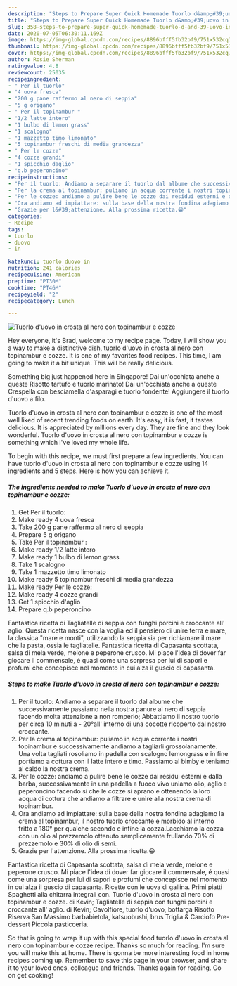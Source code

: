 ```yaml
---
description: "Steps to Prepare Super Quick Homemade Tuorlo d&amp;#39;uovo in crosta al nero con topinambur e cozze"
title: "Steps to Prepare Super Quick Homemade Tuorlo d&amp;#39;uovo in crosta al nero con topinambur e cozze"
slug: 358-steps-to-prepare-super-quick-homemade-tuorlo-d-and-39-uovo-in-crosta-al-nero-con-topinambur-e-cozze
date: 2020-07-05T06:30:11.169Z
image: https://img-global.cpcdn.com/recipes/8896bfff5fb32bf9/751x532cq70/tuorlo-duovo-in-crosta-al-nero-con-topinambur-e-cozze-recipe-main-photo.jpg
thumbnail: https://img-global.cpcdn.com/recipes/8896bfff5fb32bf9/751x532cq70/tuorlo-duovo-in-crosta-al-nero-con-topinambur-e-cozze-recipe-main-photo.jpg
cover: https://img-global.cpcdn.com/recipes/8896bfff5fb32bf9/751x532cq70/tuorlo-duovo-in-crosta-al-nero-con-topinambur-e-cozze-recipe-main-photo.jpg
author: Rosie Sherman
ratingvalue: 4.8
reviewcount: 25035
recipeingredient:
- " Per il tuorlo"
- "4 uova fresca"
- "200 g pane raffermo al nero di seppia"
- "5 g origano"
- " Per il topinambur "
- "1/2 latte intero"
- "1 bulbo di lemon grass"
- "1 scalogno"
- "1 mazzetto timo limonato"
- "5 topinambur freschi di media grandezza"
- " Per le cozze"
- "4 cozze grandi"
- "1 spicchio daglio"
- "q.b peperoncino"
recipeinstructions:
- "Per il tuorlo: Andiamo a separare il tuorlo dal albume che successivamente passiamo nella nostra panure al nero di seppia facendo molta attenzione a non romperlo; Abbattiamo il nostro tuorlo per circa 10 minuti a - 20°all&#39; interno di una cocotte ricoperto dal nostro croccante."
- "Per la crema al topinambur: puliamo in acqua corrente i nostri topinambur e successivamente andiamo a tagliarli grossolanamente. Una volta tagliati rosoliamo in padella con scalogno lemongrass e in fine portiamo a cottura con il latte intero e timo. Passiamo al bimby e teniamo al caldo la nostra crema."
- "Per le cozze: andiamo a pulire bene le cozze dai residui esterni e dalla barba, successivamente in una padella a fuoco vivo uniamo olio, aglio e peperoncino facendo si che le cozze si aprano e ottenendo la loro acqua di cottura che andiamo a filtrare e unire alla nostra crema di topinambur."
- "Ora andiamo ad impiattare: sulla base della nostra fondina adagiamo la crema al topinambur, il nostro tuorlo croccante e morbido al interno fritto a 180° per qualche secondo e infine la cozza.Lacchiamo la cozza con un olio al prezzemolo ottenuto semplicemente frullando 70% di prezzemolo e 30% di olio di semi."
- "Grazie per l&#39;attenzione. Alla prossima ricetta.😁"
categories:
- Recipe
tags:
- tuorlo
- duovo
- in

katakunci: tuorlo duovo in 
nutrition: 241 calories
recipecuisine: American
preptime: "PT30M"
cooktime: "PT46M"
recipeyield: "2"
recipecategory: Lunch

---
```



![Tuorlo d&#39;uovo in crosta al nero con topinambur e cozze](https://img-global.cpcdn.com/recipes/8896bfff5fb32bf9/751x532cq70/tuorlo-duovo-in-crosta-al-nero-con-topinambur-e-cozze-recipe-main-photo.jpg)

Hey everyone, it's Brad, welcome to my recipe page. Today, I will show you a way to make a distinctive dish, tuorlo d&#39;uovo in crosta al nero con topinambur e cozze. It is one of my favorites food recipes. This time, I am going to make it a bit unique. This will be really delicious.

Something big just happened here in Singapore! Dai un&#39;occhiata anche a queste Risotto tartufo e tuorlo marinato! Dai un&#39;occhiata anche a queste Crespella con besciamella d&#39;asparagi e tuorlo fondente! Aggiungere il tuorlo d&#39;uovo a filo.

Tuorlo d&#39;uovo in crosta al nero con topinambur e cozze is one of the most well liked of recent trending foods on earth. It's easy, it is fast, it tastes delicious. It is appreciated by millions every day. They are fine and they look wonderful. Tuorlo d&#39;uovo in crosta al nero con topinambur e cozze is something which I've loved my whole life.


To begin with this recipe, we must first prepare a few ingredients. You can have tuorlo d&#39;uovo in crosta al nero con topinambur e cozze using 14 ingredients and 5 steps. Here is how you can achieve it.

<!--inarticleads1-->

##### The ingredients needed to make Tuorlo d&#39;uovo in crosta al nero con topinambur e cozze:

1. Get  Per il tuorlo:
1. Make ready 4 uova fresca
1. Take 200 g pane raffermo al nero di seppia
1. Prepare 5 g origano
1. Take  Per il topinambur :
1. Make ready 1/2 latte intero
1. Make ready 1 bulbo di lemon grass
1. Take 1 scalogno
1. Take 1 mazzetto timo limonato
1. Make ready 5 topinambur freschi di media grandezza
1. Make ready  Per le cozze:
1. Make ready 4 cozze grandi
1. Get 1 spicchio d&#39;aglio
1. Prepare q.b peperoncino


Fantastica ricetta di Tagliatelle di seppia con funghi porcini e croccante all&#39; aglio. Questa ricetta nasce con la voglia ed il pensiero di unire terra e mare, la classica &#34;mare e monti&#34;, utilizzando la seppia sia per richiamare il mare che la pasta, ossia le tagliatelle. Fantastica ricetta di Capasanta scottata, salsa di mela verde, melone e peperone crusco. Mi piace l&#39;idea di dover far giocare il commensale, é quasi come una sorpresa per lui di sapori e profumi che concepisce nel momento in cui alza il guscio di capasanta. 

<!--inarticleads2-->

##### Steps to make Tuorlo d&#39;uovo in crosta al nero con topinambur e cozze:

1. Per il tuorlo: Andiamo a separare il tuorlo dal albume che successivamente passiamo nella nostra panure al nero di seppia facendo molta attenzione a non romperlo; Abbattiamo il nostro tuorlo per circa 10 minuti a - 20°all&#39; interno di una cocotte ricoperto dal nostro croccante.
1. Per la crema al topinambur: puliamo in acqua corrente i nostri topinambur e successivamente andiamo a tagliarli grossolanamente. Una volta tagliati rosoliamo in padella con scalogno lemongrass e in fine portiamo a cottura con il latte intero e timo. Passiamo al bimby e teniamo al caldo la nostra crema.
1. Per le cozze: andiamo a pulire bene le cozze dai residui esterni e dalla barba, successivamente in una padella a fuoco vivo uniamo olio, aglio e peperoncino facendo si che le cozze si aprano e ottenendo la loro acqua di cottura che andiamo a filtrare e unire alla nostra crema di topinambur.
1. Ora andiamo ad impiattare: sulla base della nostra fondina adagiamo la crema al topinambur, il nostro tuorlo croccante e morbido al interno fritto a 180° per qualche secondo e infine la cozza.Lacchiamo la cozza con un olio al prezzemolo ottenuto semplicemente frullando 70% di prezzemolo e 30% di olio di semi.
1. Grazie per l&#39;attenzione. Alla prossima ricetta.😁


Fantastica ricetta di Capasanta scottata, salsa di mela verde, melone e peperone crusco. Mi piace l&#39;idea di dover far giocare il commensale, é quasi come una sorpresa per lui di sapori e profumi che concepisce nel momento in cui alza il guscio di capasanta. Ricette con le uova di gallina. Primi piatti Spaghetti alla chitarra integrali con. Tuorlo d&#39;uovo in crosta al nero con topinambur e cozze. di Kevin; Tagliatelle di seppia con funghi porcini e croccante all&#39; aglio. di Kevin; Cavolfiore, tuorlo d&#39;uovo, bottarga Risotto Riserva San Massimo barbabietola, katsuobushi, brus Triglia &amp; Carciofo Pre-dessert Piccola pasticceria. 

So that is going to wrap it up with this special food tuorlo d&#39;uovo in crosta al nero con topinambur e cozze recipe. Thanks so much for reading. I'm sure you will make this at home. There is gonna be more interesting food in home recipes coming up. Remember to save this page in your browser, and share it to your loved ones, colleague and friends. Thanks again for reading. Go on get cooking!
